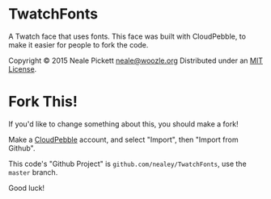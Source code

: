 # TwatchFonts

A Twatch face that uses fonts.
This face was built with CloudPebble,
to make it easier for people to fork the code.

Copyright © 2015 Neale Pickett <neale@woozle.org>
Distributed under an [MIT License](LICENSE.md).


Fork This!
========

If you'd like to change something about this,
you should make a fork!

Make a [CloudPebble](https://cloudpebble.net/) account,
and select "Import",
then "Import from Github".

This code's "Github Project" is `github.com/nealey/TwatchFonts`,
use the `master` branch.

Good luck!

